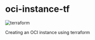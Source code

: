 # oci-instance-tf
![terraform](https://www.datocms-assets.com/2885/1620155116-brandhcterraformverticalcolor.svg)

Creating an OCI instance using terraform

